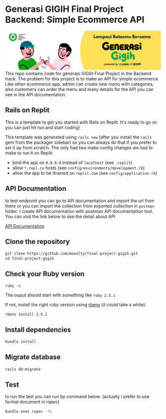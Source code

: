 # Generasi GIGIH Final Project Backend: Simple Ecommerce API

![](https://github.com/mavolty/final-project-gigih/blob/main/app/assets/images/generasi-gigih.png)
This repo contains code for generasi GIGIH Final Project in the Backend track. The problem for this project is to make an API for simple ecommerce. Like other ecommerce app, admin can create new menu with categories, also customers can order the menu and many details for the API you can see in the API documentation.

## Rails on Replit

This is a template to get you started with Rails on Replit. It's ready to go so you can just hit run and start coding!

This template was generated using `rails new` (after you install the `rails` gem from the packager sidebar) so you can always do that if you prefer to set it up from scratch. The only had two make config changes we had to make to run it on Replit:

- bind the app on `0.0.0.0` instead of `localhost` (see `.replit`)
- allow `*.repl.co` hosts (see `config/environments/development.rb`)
- allow the app to be iframed on `replit.com` (see `config/application.rb`)

## API Documentation

to test endpoint you can go to API documentation and import the url from there or you can import the collection from exported collection in `postman` folder.
I create API documentation with postman API documentation tool. You can visit the link below to see the detail about API

[API Documentation](https://documenter.getpostman.com/view/19478600/UyrAFcwr)

## Clone the repository

```shell
git clone https://github.com/mavolty/final-project-gigih.git
cd final-project-gigih
```

## Check your Ruby version

```shell
ruby -v
```

The ouput should start with something like `ruby 2.5.1`

If not, install the right ruby version using [rbenv](https://github.com/rbenv/rbenv) (it could take a while):

```shell
rbenv install 2.5.1
```

## Install dependencies

```sh
bundle install
```

## Migrate database

```sh
rails db:migrate
```

## Test

to run the test you can run by command below. (actually i prefer to use format document in rspec)

```sh
bundle exec rspec -fd
```
